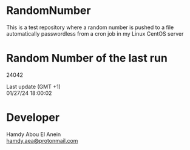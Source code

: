# RandomNumber    
This is a test repository where a random number is pushed to a file automatically passwordless from a cron job in my Linux CentOS server    
# Random Number of the last run   
24042
      
Last update (GMT +1)    
01/27/24 18:00:02
# Developer    
Hamdy Abou El Anein   
hamdy.aea@protonmail.com
